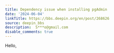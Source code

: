 ```yaml
---
title: Dependency issue when installing pgAdmin
date: '2024-06-04'
linkTitle: https://bbs.deepin.org/en/post/268626
source: deepin_bbs
description:  S***o@gmail.com 
disable_comments: true
---
```

Hello,
